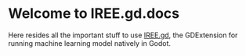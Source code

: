 # Welcome to IREE.gd.docs

Here resides all the important stuff to use [IREE.gd](https://github.com/iree-gd/iree.gd), the GDExtension for running machine learning model natively in Godot.
